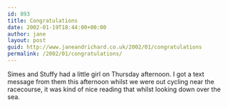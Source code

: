 ```yaml
---
id: 893
title: Congratulations
date: 2002-01-19T18:44:00+00:00
author: jane
layout: post
guid: http://www.janeandrichard.co.uk/2002/01/congratulations
permalink: /2002/01/congratulations/
---
```

Simes and Stuffy had a little girl on Thursday afternoon. I got a text message from them this afternoon whilst we were out cycling near the racecourse, it was kind of nice reading that whilst looking down over the sea.